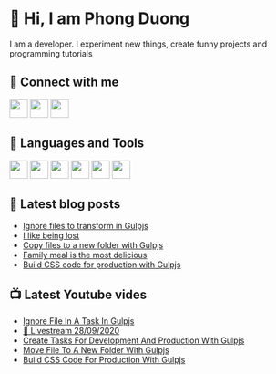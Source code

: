 # 👋 Hi, I am Phong Duong

I am a developer. I experiment new things, create funny projects and programming tutorials

## 🔗 Connect with me

[<img height="32" width="32" src="https://cdn.jsdelivr.net/npm/simple-icons@v3/icons/youtube.svg" />](https://www.youtube.com/channel/UCXykqt3V2-9bYXKWZRcH0rA)
[<img height="32" width="32" src="https://cdn.jsdelivr.net/npm/simple-icons@v3/icons/twitter.svg" />](https://twitter.com/koo_gio)
[<img height="32" width="32" src="https://cdn.jsdelivr.net/npm/simple-icons@v3/icons/facebook.svg" />](https://www.facebook.com/koogio)


## 🧰 Languages and Tools

[<img height="32" width="32" src="https://cdn.jsdelivr.net/npm/simple-icons@v3/icons/javascript.svg" />](javascript)
[<img height="32" width="32" src="https://cdn.jsdelivr.net/npm/simple-icons@v3/icons/html5.svg" />](html5)
[<img height="32" width="32" src="https://cdn.jsdelivr.net/npm/simple-icons@v3/icons/css3.svg" />](css3)
[<img height="32" width="32" src="https://cdn.jsdelivr.net/npm/simple-icons@v3/icons/node-dot-js.svg" />](nodejs)
[<img height="32" width="32" src="https://cdn.jsdelivr.net/npm/simple-icons@v3/icons/react.svg" />](react)
[<img height="32" width="32" src="https://cdn.jsdelivr.net/npm/simple-icons@v3/icons/vue-dot-js.svg" />](react)

## 📝 Latest blog posts

<!-- BLOG-POST-LIST:START -->

- [Ignore files to transform in Gulpjs](https://phongduong.dev/blog/ignore-files-to-transform-in-gulpjs/)
- [I like being lost](https://phongduong.dev/blog/i-like-being-lost/)
- [Copy files to a new folder with Gulpjs](https://phongduong.dev/blog/copy-files-to-a-new-folder-with-gulpjs/)
- [Family meal is the most delicious](https://phongduong.dev/blog/family-meal-is-the-most-delicious/)
- [Build CSS code for production with Gulpjs](https://phongduong.dev/blog/build-css-code-for-production-with-gulpjs/)
<!-- BLOG-POST-LIST:END -->

## 📺 Latest Youtube vides

<!-- YOUTUBE-VIDEO-LIST:START -->

- [Ignore File In A Task In Gulpjs](https://www.youtube.com/watch?v=rV4RhcWrgII)
- [🔴 Livestream 28/09/2020](https://www.youtube.com/watch?v=Y4SU8MCpPuE)
- [Create Tasks For Development And Production With Gulpjs](https://www.youtube.com/watch?v=f5F_BK45xdk)
- [Move File To A New Folder With Gulpjs](https://www.youtube.com/watch?v=QDV5P3gz05w)
- [Build CSS Code For Production With Gulpjs](https://www.youtube.com/watch?v=OptGjc9YLMc)
<!-- YOUTUBE-VIDEO-LIST:END -->

